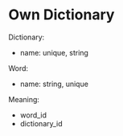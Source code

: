 # Own Dictionary

Dictionary:
  - name: unique, string

Word:
  - name: string, unique

Meaning:
  - word_id
  - dictionary_id
